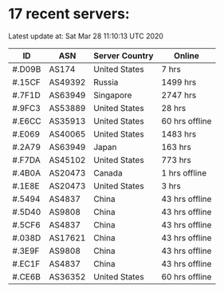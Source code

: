 # 17 recent servers:

Latest update at: Sat Mar 28 11:10:13 UTC 2020

| ID | ASN | Server Country | Online |
| -- | --- | -------------- | ------ |
| #.D09B | AS174 | United States | 7 hrs |
| #.15CF | AS49392 | Russia | 1499 hrs |
| #.7F1D | AS63949 | Singapore | 2747 hrs |
| #.9FC3 | AS53889 | United States | 28 hrs |
| #.E6CC | AS35913 | United States | 60 hrs offline |
| #.E069 | AS40065 | United States | 1483 hrs |
| #.2A79 | AS63949 | Japan | 163 hrs |
| #.F7DA | AS45102 | United States | 773 hrs |
| #.4B0A | AS20473 | Canada | 1 hrs offline |
| #.1E8E | AS20473 | United States | 3 hrs |
| #.5494 | AS4837 | China | 43 hrs offline |
| #.5D40 | AS9808 | China | 43 hrs offline |
| #.5CF6 | AS4837 | China | 43 hrs offline |
| #.038D | AS17621 | China | 43 hrs offline |
| #.3E9F | AS9808 | China | 43 hrs offline |
| #.EC1F | AS4837 | China | 43 hrs offline |
| #.CE6B | AS36352 | United States | 60 hrs offline |

